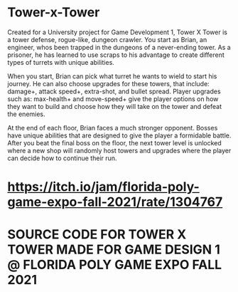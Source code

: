 # Tower-x-Tower

Created for a University project for Game Development 1, Tower X Tower is a tower defense, rogue-like, dungeon crawler. You start as Brian, an engineer, whos been trapped in the dungeons of a never-ending tower. As a prisoner, he has learned to use scraps to his advantage to create different types of turrets with unique abilities. 

When you start, Brian can pick what turret he wants to wield to start his journey. He can also choose upgrades for these towers, that include: damage+, attack speed+, extra-shot, and bullet spread. Player upgrades such as: max-health+ and move-speed+ give the player options on how they want to build and choose how they will take on the tower and defeat the enemies.

At the end of each floor, Brian faces a much stronger opponent. Bosses have unique abilities that are designed to give the player a formidable battle. After you beat the final boss on the floor, the next tower level is unlocked where a new shop will randomly host towers and upgrades where the player can decide how to continue their run.

# https://itch.io/jam/florida-poly-game-expo-fall-2021/rate/1304767

# SOURCE CODE FOR TOWER X TOWER MADE FOR GAME DESIGN 1 @ FLORIDA POLY GAME EXPO FALL 2021

